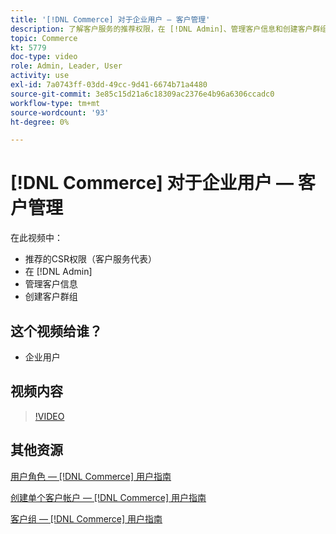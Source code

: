 ```yaml
---
title: '[!DNL Commerce] 对于企业用户 — 客户管理'
description: 了解客户服务的推荐权限，在 [!DNL Admin]、管理客户信息和创建客户群组。
topic: Commerce
kt: 5779
doc-type: video
role: Admin, Leader, User
activity: use
exl-id: 7a0743ff-03dd-49cc-9d41-6674b71a4480
source-git-commit: 3e85c15d21a6c18309ac2376e4b96a6306ccadc0
workflow-type: tm+mt
source-wordcount: '93'
ht-degree: 0%

---
```


# [!DNL Commerce] 对于企业用户 — 客户管理

在此视频中：

- 推荐的CSR权限（客户服务代表）
- 在 [!DNL Admin]
- 管理客户信息
- 创建客户群组

## 这个视频给谁？

- 企业用户

## 视频内容

>[!VIDEO](https://video.tv.adobe.com/v/36189?quality=12&learn=on)

## 其他资源

[用户角色 —  [!DNL Commerce] 用户指南](https://docs.magento.com/user-guide/system/permissions-user-roles.html)

[创建单个客户帐户 —  [!DNL Commerce] 用户指南](https://docs.magento.com/user-guide/customers/account-create.html)

[客户组 —  [!DNL Commerce] 用户指南](https://docs.magento.com/user-guide/customers/customer-groups.html)
